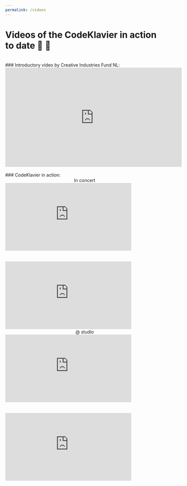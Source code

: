 ```yaml
---
permalink: /videos
---
```


# Videos of the CodeKlavier in action to date 🎥 🎹

<br>
### Introductory video by Creative Industries Fund NL:
<div style='text-align:center'>
<iframe width="560" height="315" src="https://www.youtube-nocookie.com/embed/UPYYa30Syxw?rel=0&amp;showinfo=0" frameborder="0" allow="autoplay; encrypted-media" allowfullscreen></iframe>
</div>

<br>
### CodeKlavier in action:
<div class='vids-cols'>

<div style='display:flex; flex-flow:column; text-align:center'>
<div>In concert</div>
<iframe width="400" height="215" src="https://www.youtube-nocookie.com/embed/HrUNrb3ihl0?rel=0" frameborder="0" allow="autoplay; encrypted-media" allowfullscreen></iframe>
<br><br>
<iframe width="400" height="215" src="https://www.youtube-nocookie.com/embed/N_Vpo5jzH_c?rel=0" frameborder="0" allow="autoplay; encrypted-media" allowfullscreen></iframe>
</div>

<div style='display:flex; flex-flow:column; text-align:center'>
<div>@ studio</div>
<iframe width="400" height="215" src="https://www.youtube-nocookie.com/embed/_r2omaPtG5Y?rel=0" frameborder="0" allow="autoplay; encrypted-media" allowfullscreen></iframe>
<br><br>
<iframe width="400" height="215" src="https://www.youtube-nocookie.com/embed/ytpB8FB6VTU?rel=0" frameborder="0" allow="autoplay; encrypted-media" allowfullscreen></iframe>
</div>

</div>
